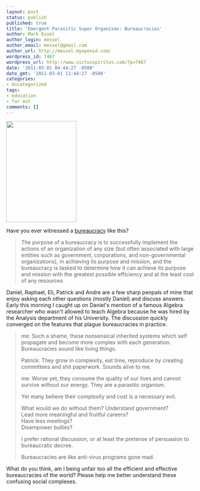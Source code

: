 ```yaml
---
layout: post
status: publish
published: true
title: 'Emergent Parasitic Super Organisms: Bureaucracies'
author: Mark Essel
author_login: messel
author_email: messel@gmail.com
author_url: http://messel.myopenid.com/
wordpress_id: 7467
wordpress_url: http://www.victusspiritus.com/?p=7467
date: '2011-03-01 04:44:27 -0500'
date_gmt: '2011-03-01 11:44:27 -0500'
categories:
- Uncategorized
tags:
- education
- far out
comments: []
---
```

<p><a href="{{ site.url }}/assets/2011/03/the_blob.jpeg"><img class="aligncenter size-full wp-image-7468" title="the_blob" src="{{ site.url }}/assets/2011/03/the_blob.jpeg" alt="" width="187" height="269" /></a></p>
<p>Have you ever witnessed a <a href="http://en.wikipedia.org/wiki/Bureaucracy">bureaucracy</a> like this?</p>
<blockquote><p>The purpose of a bureaucracy is to successfully implement the actions of an organization of any size (but often associated with large entities such as government, corporations, and non-governmental organizations), in achieving its purpose and mission, and the bureaucracy is tasked to determine how it can achieve its purpose and mission with the greatest possible efficiency and at the least cost of any resources</p></blockquote>
<p>Daniel, Raphael, Eli, Patrick and Andre are a few sharp penpals of mine that enjoy asking each other questions (mostly Daniel) and discuss answers. Early this morning I caught up on Daniel's mention of a famous Algebra researcher who wasn't allowed to teach Algebra because he was hired by the Analysis department of his University. The discussion quickly converged on the features that plague bureaucracies in practice.</p>
<blockquote><p>
me: Such a shame, these nonsensical inherited systems which self propagate and become more complex with each generation. Bureaucracies sound like living things.</p>
<p>Patrick: They grow in complexity, eat time, reproduce by creating committees and shit paperwork. Sounds alive to me.</p>
<p>me: Worse yet, they consume the quality of our lives and cannot survive without our energy. They are a parasitic organism.</p>
<p>Yet many believe their complexity and cost is a necessary evil.</p>
<p>What would we do without them? Understand government?<br />
Lead more meaningful and fruitful careers?<br />
Have less meetings?<br />
Disempower bullies?</p>
<p>I prefer rational discussion, or at least the pretense of persuasion to bureaucratic decree.</p>
<p>Bureaucracies are like anti-virus programs gone mad.</p></blockquote>
<p>What do you think, am I being unfair too all the efficient and effective bureaucracies of the world? Please help me better understand these confusing social complexes.</p>
